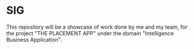 # SIG
This repository will be a showcase of work done by me and my team, for the project "THE PLACEMENT APP" under the domain "Intelligence Business Application".
